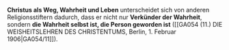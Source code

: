 
**Christus als Weg, Wahrheit und Leben** unterscheidet sich von anderen Religionsstiftern dadurch, dass er nicht nur **Verkünder der Wahrheit**, sondern **die Wahrheit selbst ist, die Person geworden ist** ([[GA054 (11.) DIE WEISHEITSLEHREN DES CHRISTENTUMS, Berlin, 1. Februar 1906|GA054/11]]).
